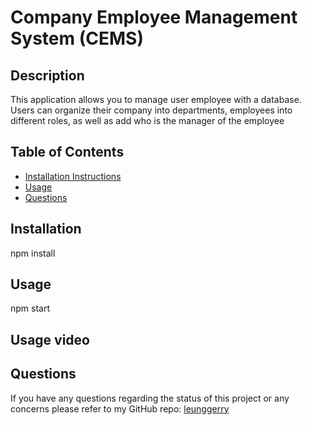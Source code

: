 # Company Employee Management System (CEMS)
  
## Description 
This application allows you to manage user employee with a database. Users can organize their company into departments, employees into different roles, as well as add who is the manager of the employee

## Table of Contents
- [Installation Instructions](#installation)
- [Usage](#usage)
- [Questions](#questions)

## Installation
npm install

## Usage
npm start

## Usage video


## Questions
If you have any questions regarding the status of this project or any concerns please refer to my GitHub repo:
[leunggerry](https://github.com/leunggerry)
